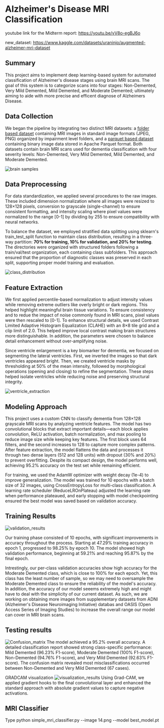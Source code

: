 # Alzheimer's Disease MRI Classification

youtube link for the Midterm report: https://youtu.be/vV8o-egBJ6o

new_dataset: https://www.kaggle.com/datasets/uraninjo/augmented-alzheimer-mri-dataset

## Summary 

This project aims to implement deep learning-based system for automated classification of Alzheimer's disease stages using brain MRI scans. The goal of this system is to categorize scans into four stages: Non-Demented, Very Mild Demented, Mild Demented, and Moderate Demented; ultimately aiming to aide with more precise and efficent diagnose of Alzheimers Disease.

## Data Collection

We began the pipeline by integrating two distinct MRI datasets: a [folder based dataset](https://www.kaggle.com/datasets/lukechugh/best-alzheimer-mri-dataset-99-accuracy/data) containing MRI images in standard image formats (JPEG, PNG) organized by impairment level folders, and a [parquet based dataset](https://www.kaggle.com/datasets/borhanitrash/alzheimer-mri-disease-classification-dataset/data) containing binary image data stored in Apache Parquet format. Both datasets contain brain MRI scans used for dementia classification with four severity levels: Non-Demented, Very Mild Demented, Mild Demented, and Moderate Demented. 

![brain samples](images/brain_samples.png)

## Data Preprocessing

For data standardization, we applied several procedures to the raw images. These included dimension normalization where all images were resized to 128×128 pixels, conversion to grayscale (single-channel) to ensure consistent formatting, and intensity scaling where pixel values were normalized to the range [0-1] by dividing by 255 to ensure compatibility with neural networks.

To balance the dataset, we employed stratified data splitting using sklearn's train_test_split function to maintain class distribution, resulting in a three-way partition: **70% for training, 10% for validation, and 20% for testing**. The directories were organized with structured folders following a train/val/test organization, each containing class subfolders. This approach ensured that the proportion of diagnostic classes was preserved in each split, supporting proper model training and evaluation.

![class_distribution](images/class_distribution.png)

## Feature Extraction

We first applied percentile-based normalization to adjust intensity values while removing extreme outliers like overly bright or dark regions. This helped highlight meaningful brain tissue variations. To ensure consistency and to redue the impact of noise commonly found in MRI scans, pixel values were then rescaled to [0-1]. To enhance structural details, we used Contrast Limited Adaptive Histogram Equalization (CLAHE) with an 8×8 tile grid and a clip limit of 2.0. This helped improve local contrast making brain structures more distinguishable. In addition, the parameters were chosen to balance detail enhancement without over-amplifying noise.

Since ventricle enlargement is a key biomarker for dementia, we focused on segmenting the lateral ventricles. First, we inverted the images so that dark ventricles appeared bright. Then, we created ventricle masks by thresholding at 50% of the mean intensity, followed by morphological operations (opening and closing) to refine the segmentation. These steps helped isolate ventricles while reducing noise and preserving structural integrity.

![ventricle_extraction](images/feature_extraction.png)

## Modeling Approach

This project uses a custom CNN to classify dementia from 128×128 grayscale MRI scans by analyzing ventricle features. The model has two convolutional blocks that extract important details—each block applies convolution, ReLU activation, batch normalization, and max pooling to reduce image size while keeping key features. The first block uses 64 filters, and the second increases to 128 to capture more complex patterns. After feature extraction, the model flattens the data and processes it through two dense layers (512 and 128 units) with dropout (30% and 20%) to prevent overfitting. Despite its compact design, the model performs well, achieving 95.2% accuracy on the test set while remaining efficient.

For training, we used the AdamW optimizer with weight decay (1e-4) to improve generalization. The model was trained for 10 epochs with a batch size of 32 images, using CrossEntropyLoss for multi-class classification. A learning rate scheduler (ReduceLROnPlateau) adjusted the learning rate when performance plateaued, and early stopping with model checkpointing ensured the best model was saved based on validation accuracy.

## Training Results

![validation_results](images/training_curves.png)

Our training phase consisted of 10 epochs, with significant improvements in accuracy throughout the process. Starting at 47.29% training accuracy in epoch 1, progressed to 98.25% by epoch 10. The model showed high validation performance, beginning at 59.21% and reaching 95.87% by the final epoch.

Intrestingly, our per-class validation accuracies show high accuracy for the Moderate Demented class, which is close to 100% for each epoch. Yet, this class has the least number of sample, so we may need to oversample the Moderate Demented class to ensure the reliability of the model's accuracy. In addition, the accuracy of our model seeems extremely high and might have to deal with the simplicity of our current dataset. As such, we are working on obtaining more images from supplementary datasets from ADNI (Alzheimer's Disease Neuroimaging Initiative) databas and OASIS (Open Access Series of Imaging Studies) to increase the overall range our model can cover in MRI brain scans.

## Testing results 
![Confusion_matrix](images/confusion_matrix.png)
The model achieved a 95.2% overall accuracy. A detailed classification report showed strong class-specific performance: Mild Demented (96.23% F1-score), Moderate Demented (100% F1-score), Non-Demented (94.76% F1-score), and Very Mild Demented (92.63% F1-score). The confusion matrix revealed most misclassifications occurred between Non-Demented and Very Mild Demented (67 cases).

GRADCAM visualization
![visualization_results](images/GradCAM.png)
Using Grad-CAM, we applied gradient hooks to the final convolutional layer and enhanced the standard approach with absolute gradient values to capture negative activations. 

## MRI Classifier 

Type python simple_mri_classifier.py --image 14.png --model best_model.pt
